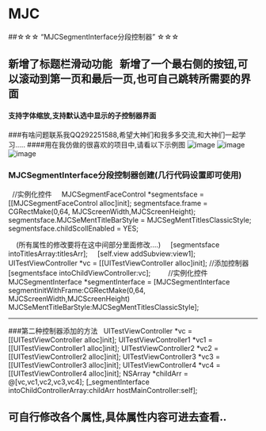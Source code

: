 # MJC
##☆☆☆ “MJCSegmentInterface分段控制器” ☆☆☆
## 新增了标题栏滑动功能   新增了一个最右侧的按钮,可以滚动到第一页和最后一页,也可自己跳转所需要的界面
#### 支持字体缩放,支持默认选中显示的子控制器界面
###有啥问题联系我QQ292251588,希望大神们和我多多交流,和大神们一起学习.....
####用在我仿做的很喜欢的项目中,请看以下示例图
![image](https://github.com/MJCIOS/MJCSegmentInterface/raw/master/MJCSegmentInterface/MJCSegmentInterface/xiangmu2.gif)
![image](https://github.com/MJCIOS/MJCSegmentInterface/raw/master/MJCSegmentInterface/MJCSegmentInterface/xiangmu2.1.gif)   ![image](https://github.com/MJCIOS/MJCSegmentInterface/raw/master/MJCSegmentInterface/MJCSegmentInterface/xiangmu3.gif)



### MJCSegmentInterface分段控制器创建(几行代码设置即可使用)

    //实例化控件
     MJCSegmentFaceControl *segmentsface = [[MJCSegmentFaceControl alloc]init];
     segmentsface.frame = CGRectMake(0,64, MJCScreenWidth,MJCScreenHeight);
     segmentsface.MJCSeMentTitleBarStyle = MJCSegMentTitlesClassicStyle;
     segmentsface.childScollEnabled = YES;
     
     (所有属性的修改要将在这中间部分里面修改....)
     [segmentsface intoTitlesArray:titlesArr];
     [self.view addSubview:view1];
     UITestViewController *vc = [[UITestViewController alloc]init]; //添加控制器
     [segmentsface intoChildViewController:vc];
    
     //实例化控件
     MJCSegmentInterface  *segmentInterface = [MJCSegmentInterface segmentinitWithFrame:CGRectMake(0,64, MJCScreenWidth,MJCScreenHeight) MJCSeMentTitleBarStyle:MJCSegMentTitlesClassicStyle];
    
 ---------------------------------------------------------------------------------------------------------------

###第二种控制器添加的方法
  
    UITestViewController *vc = [[UITestViewController alloc]init];
    UITestViewController1 *vc1 = [[UITestViewController1 alloc]init];
    UITestViewController2 *vc2 = [[UITestViewController2 alloc]init];
    UITestViewController3 *vc3 = [[UITestViewController3 alloc]init];
    UITestViewController4 *vc4 = [[UITestViewController4 alloc]init];
    NSArray *childArr = @[vc,vc1,vc2,vc3,vc4];
    [_segmentInterface intoChildControllerArray:childArr hostMainController:self];

## 可自行修改各个属性,具体属性内容可进去查看..
